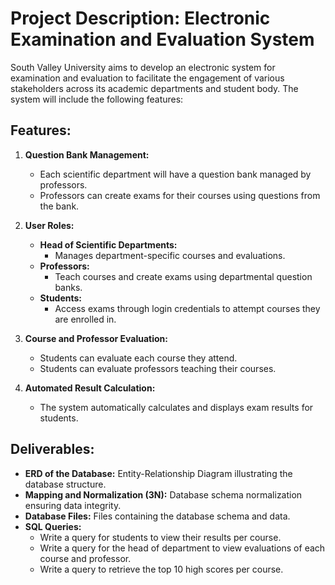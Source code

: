 # Project Description: Electronic Examination and Evaluation System

South Valley University aims to develop an electronic system for examination and evaluation to facilitate the engagement of various stakeholders across its academic departments and student body. The system will include the following features:

## Features:

1. **Question Bank Management:**
   - Each scientific department will have a question bank managed by professors.
   - Professors can create exams for their courses using questions from the bank.

2. **User Roles:**
   - **Head of Scientific Departments:**
     - Manages department-specific courses and evaluations.
   - **Professors:**
     - Teach courses and create exams using departmental question banks.
   - **Students:**
     - Access exams through login credentials to attempt courses they are enrolled in.

3. **Course and Professor Evaluation:**
   - Students can evaluate each course they attend.
   - Students can evaluate professors teaching their courses.

4. **Automated Result Calculation:**
   - The system automatically calculates and displays exam results for students.

## Deliverables:

- **ERD of the Database:** Entity-Relationship Diagram illustrating the database structure.
- **Mapping and Normalization (3N):** Database schema normalization ensuring data integrity.
- **Database Files:** Files containing the database schema and data.
- **SQL Queries:**
  - Write a query for students to view their results per course.
  - Write a query for the head of department to view evaluations of each course and professor.
  - Write a query to retrieve the top 10 high scores per course.
